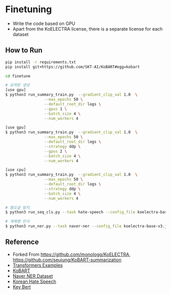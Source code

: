 # Finetuning

- Write the code based on GPU
- Apart from the KoELECTRA license, there is a separate license for each dataset

## How to Run

```bash
pip install -r requirements.txt
pip install git+https://github.com/SKT-AI/KoBART#egg=kobart

cd finetune

# 요약문 생성
[use gpu]
$ python3 run_summary_train.py  --gradient_clip_val 1.0  \
                 --max_epochs 50 \
                 --default_root_dir logs \
                 --gpus 1 \
                 --batch_size 4 \
                 --num_workers 4

[use gpu]
$ python3 run_summary_train.py  --gradient_clip_val 1.0  \
                 --max_epochs 50 \
                 --default_root_dir logs \
                 --strategy ddp \
                 --gpus 2 \
                 --batch_size 4 \
                 --num_workers 4

[use cpu]
$ python3 run_summary_train.py  --gradient_clip_val 1.0  \
                 --max_epochs 50 \
                 --default_root_dir logs \
                 --strategy ddp \
                 --batch_size 4 \
                 --num_workers 4

# 혐오글 탐지
$ python3 run_seq_cls.py --task hate-speech --config_file koelectra-base-v3.json

# 개체명 인식
$ python3 run_ner.py --task naver-ner --config_file koelectra-base-v3.json
```

## Reference
- Forked From https://github.com/monologg/KoELECTRA, https://github.com/seujung/KoBART-summarization
- [Transformers Examples](https://github.com/huggingface/transformers/blob/master/examples/README.md)
- [KoBART](https://github.com/SKT-AI/KoBART)
- [Naver NER Dataset](https://github.com/naver/nlp-challenge)
- [Korean Hate Speech](https://github.com/kocohub/korean-hate-speech)
- [Key Bert](https://github.com/ukairia777/tensorflow-nlp-tutorial/tree/main/19.%20Topic%20Modeling%20(LDA%2C%20BERT-Based))
